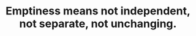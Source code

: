 ---
title: Emptiness means not independent, not separate, not unchanging.
tags: buddhism nondual
---